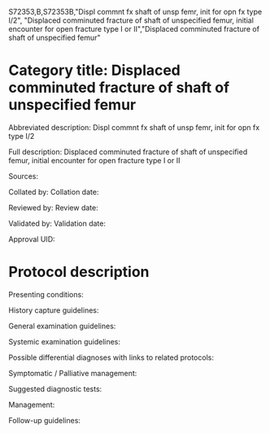 S72353,B,S72353B,"Displ commnt fx shaft of unsp femr, init for opn fx type I/2", "Displaced comminuted fracture of shaft of unspecified femur, initial encounter for open fracture type I or II","Displaced comminuted fracture of shaft of unspecified femur"
# Category title: Displaced comminuted fracture of shaft of unspecified femur

Abbreviated description: Displ commnt fx shaft of unsp femr, init for opn fx type I/2

Full description: Displaced comminuted fracture of shaft of unspecified femur, initial encounter for open fracture type I or II

Sources:

Collated by:
Collation date:

Reviewed by:
Review date:

Validated by:
Validation date:

Approval UID:

# Protocol description

Presenting conditions:

History capture guidelines:

General examination guidelines:

Systemic examination guidelines:

Possible differential diagnoses with links to related protocols:

Symptomatic / Palliative management:

Suggested diagnostic tests:

Management:

Follow-up guidelines:

